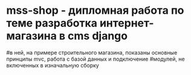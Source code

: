 # mss-shop - дипломная работа по теме разработка интернет-магазина в cms django
#в ней, на примере строительного магазина, показаны основные принципы mvc, работа с базой данных и подключение 
#модулей, не включенных в изначальную сборку 
